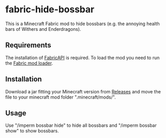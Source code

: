 # fabric-hide-bossbar
This is a Minecraft Fabric mod to hide bossbars (e.g. the annoying health bars of Withers and Enderdragons).

## Requirements
The installation of [FabricAPI](https://www.curseforge.com/minecraft/mc-mods/fabric-api) is required. To load the mod you need to run the [Fabric mod loader](https://fabricmc.net/).

## Installation
Download a jar fitting your Minecraft version from [Releases](https://github.com/InfiniteImperm/fabric-hide-bossbar/releases) and move the file to your minecraft mod folder ".minecraft/mods/".

## Usage
Use "/imperm bossbar hide" to hide all bossbars and "/imperm bossbar show" to show bossbars.
